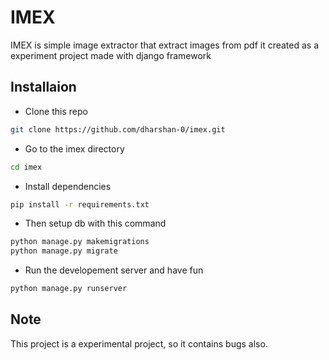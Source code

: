 # IMEX

IMEX is simple image extractor that extract images from pdf it created as a experiment project made with django framework

## Installaion

- Clone this repo

```bash
git clone https://github.com/dharshan-0/imex.git
```

- Go to the imex directory

```bash
cd imex
```

- Install dependencies

```bash
pip install -r requirements.txt
```

- Then setup db with this command

```bash
python manage.py makemigrations
python manage.py migrate
```

- Run the developement server and have fun

```bash
python manage.py runserver
```

## Note

This project is a experimental project, so it contains bugs also.
